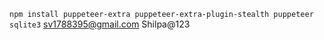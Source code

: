 ``` npm install puppeteer-extra puppeteer-extra-plugin-stealth puppeteer sqlite3 ```
sv1788395@gmail.com
Shilpa@123